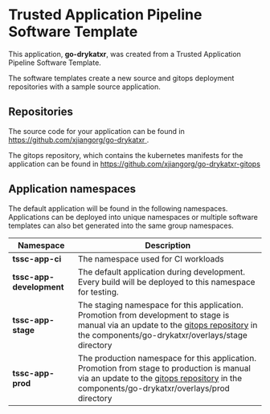 # Trusted Application Pipeline Software Template

This application, **go-drykatxr**, was created from a Trusted Application Pipeline Software Template.

The software templates create a new source and gitops deployment repositories with a sample source application. 

## Repositories

The source code for your application can be found in [https://github.com/xjiangorg/go-drykatxr ](https://github.com/xjiangorg/go-drykatxr ).
 
The gitops repository, which contains the kubernetes manifests for the application can be found in 
[https://github.com/xjiangorg/go-drykatxr-gitops ](https://github.com/xjiangorg/go-drykatxr-gitops ) 

## Application namespaces 

The default application will be found in the following namespaces. Applications can be deployed into unique namespaces or multiple software templates can also bet generated into the same group namespaces.  

|  Namespace   |  Description   |  
| -------- | -------- |
| **tssc-app-ci** | The namespace used for CI workloads |
| **tssc-app-development** | The default application during development. Every build will be deployed to this namespace for testing. |
| **tssc-app-stage** | The staging namespace for this application. Promotion from development to stage is manual via an update to the [gitops repository](https://github.com/xjiangorg/go-drykatxr-gitops ) in the components/go-drykatxr/overlays/stage directory |
| **tssc-app-prod** | The production namespace for this application. Promotion from stage to production is manual via an update to the [gitops repository](https://github.com/xjiangorg/go-drykatxr-gitops ) in the components/go-drykatxr/overlays/prod directory |